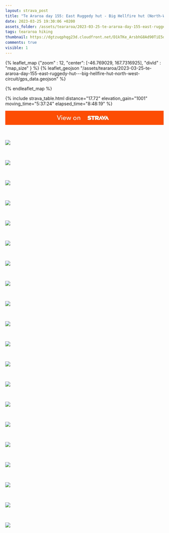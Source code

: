 ```yaml
---
layout: strava_post
title: "Te Araroa day 155: East Ruggedy hut - Big Hellfire hut (North-West circuit)"
date: 2023-03-25 19:30:06 +0200
assets_folder: /assets/teararoa/2023-03-25-te-araroa-day-155-east-ruggedy-hut---big-hellfire-hut-north-west-circuit
tags: teararoa hiking
thumbnail: https://dgtzuqphqg23d.cloudfront.net/D1kTKe_ArsbhG8Ad90TiE5dDV6E7-OPcsYAN_pQfkTI-1024x768.jpg
comments: true
visible: 1
---
```



{% leaflet_map {"zoom" : 12,
                  "center": [-46.769029, 167.7316925],
                 "divId" : "map_size" } %}
    {% leaflet_geojson "/assets/teararoa/2023-03-25-te-araroa-day-155-east-ruggedy-hut---big-hellfire-hut-north-west-circuit/gps_data.geojson" %}

{% endleaflet_map %}





{% include strava_table.html distance="17.72" elevation_gain="1001" moving_time="5:37:24" elapsed_time="8:48:19" %}

[![](/assets/strava.jpg)](https://www.strava.com/activities/8795433885)


<br />

![](https://dgtzuqphqg23d.cloudfront.net/D1kTKe_ArsbhG8Ad90TiE5dDV6E7-OPcsYAN_pQfkTI-1024x768.jpg)


<br />

![](https://dgtzuqphqg23d.cloudfront.net/DHkZu_hvnO2CMmp4GYvSP3EglA_udtrd5OxDLXJQEYE-1024x768.jpg)


<br />

![](https://dgtzuqphqg23d.cloudfront.net/E6-_H2_2JYvoO57thOyyC4dNu0BsWcnmkgkaU6DVdys-1024x768.jpg)


<br />

![](https://dgtzuqphqg23d.cloudfront.net/kGVDYdd4KYcmiqwdzpryQsUkL8tzKpe54q6TXXCGMEM-1024x768.jpg)


<br />

![](https://dgtzuqphqg23d.cloudfront.net/Io6d5b3W6-_U7moE1HMbPNZMKwijZUTlSSK2xN2Rat8-1024x768.jpg)


<br />

![](https://dgtzuqphqg23d.cloudfront.net/CDZa9TGh7lhLJlLuj7tdc4UuhvYY_t_gXISX2sDs2_c-1024x768.jpg)


<br />

![](https://dgtzuqphqg23d.cloudfront.net/wIElHhtZ5BX0ugeyQvA9qWaOrCZX0Nu2lnigzCoINYw-1024x768.jpg)


<br />

![](https://dgtzuqphqg23d.cloudfront.net/I4aK-Li-FynU3Fs1sPILdKu96ShvQ_ZRtlfWhtj4FrE-1024x768.jpg)


<br />

![](https://dgtzuqphqg23d.cloudfront.net/EzL3zzlHIPz7JDAz-DMhn4nE5riUU8xcW2hCyA4P1k8-1024x768.jpg)


<br />

![](https://dgtzuqphqg23d.cloudfront.net/iUmjuSSaiRl8F_bR_o8wGISYpGnrrjW5Ohn87fgJL6I-768x1024.jpg)


<br />

![](https://dgtzuqphqg23d.cloudfront.net/94VVnsMlW1phH0htjU5qek9A0kUN8WTjqGyiiOs51QU-768x1024.jpg)


<br />

![](https://dgtzuqphqg23d.cloudfront.net/qt01xmXI2yhFx_kCssUkFkVhYU8OPAimysfsqvxniFo-1024x768.jpg)


<br />

![](https://dgtzuqphqg23d.cloudfront.net/GlMU3Wz6q2EFLNjywnyXLuWzaAVFsz_w7JmsiDeNDEU-1024x683.jpg)


<br />

![](https://dgtzuqphqg23d.cloudfront.net/4-JKx32-pgnPB-5CCnAtcTriRp-i6dgFmsfp6f0t27g-1024x768.jpg)


<br />

![](https://dgtzuqphqg23d.cloudfront.net/OzfsGWZqykm2AUd0mffvLaiBlj-BIF1Dj0UUXmSbuDk-1024x768.jpg)


<br />

![](https://dgtzuqphqg23d.cloudfront.net/-eAbSBxhqMtEMTonqCXku6YG5q05Ln8sJfJh5DccThQ-768x1024.jpg)


<br />

![](https://dgtzuqphqg23d.cloudfront.net/zCkwG8OaWIvzmSaKgnwQjd5VMWHM_HNZ8zZsIhXnlLY-768x1024.jpg)


<br />

![](https://dgtzuqphqg23d.cloudfront.net/kak6k6OZscwtrF4Svt3ZBaJgPIMohe9ljCcDe6sGQ0c-1024x768.jpg)


<br />

![](https://dgtzuqphqg23d.cloudfront.net/gSyvwQYt5xRUKTPaMPL-nU4-KG5Tngypwb9q0Q7pEOY-1024x768.jpg)


<br />

![](https://dgtzuqphqg23d.cloudfront.net/C5YEFe8xWSlEmLYAkjg4Jcjoi_se0wMcVT3-VkXqkdE-1024x768.jpg)
